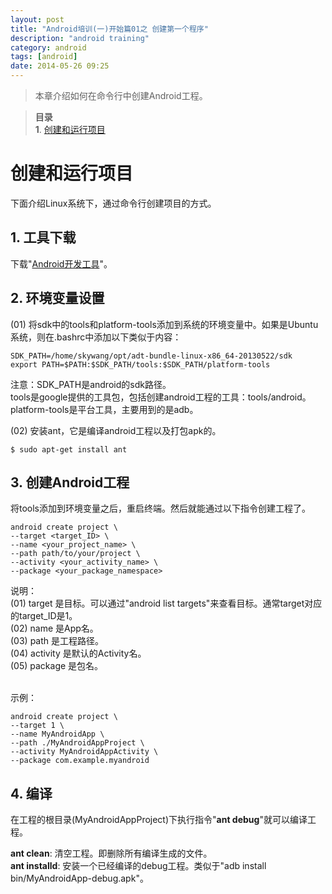 ```yaml
---
layout: post
title: "Android培训(一)开始篇01之 创建第一个程序"
description: "android training"
category: android
tags: [android]
date: 2014-05-26 09:25
---
```


> 本章介绍如何在命令行中创建Android工程。

> **目录**  
> **1**. [创建和运行项目](#anchor1)  


<a name="anchor1"></a>
# 创建和运行项目

下面介绍Linux系统下，通过命令行创建项目的方式。

## 1. 工具下载

下载"[Android开发工具][link_android_download_index]"。



## 2. 环境变量设置

(01) 将sdk中的tools和platform-tools添加到系统的环境变量中。如果是Ubuntu系统，则在.bashrc中添加以下类似于内容：

    SDK_PATH=/home/skywang/opt/adt-bundle-linux-x86_64-20130522/sdk
    export PATH=$PATH:$SDK_PATH/tools:$SDK_PATH/platform-tools

注意：SDK_PATH是android的sdk路径。  
tools是google提供的工具包，包括创建android工程的工具：tools/android。  
platform-tools是平台工具，主要用到的是adb。


(02) 安装ant，它是编译android工程以及打包apk的。

    $ sudo apt-get install ant




## 3. 创建Android工程

将tools添加到环境变量之后，重启终端。然后就能通过以下指令创建工程了。

    android create project \
    --target <target_ID> \
    --name <your_project_name> \
    --path path/to/your/project \
    --activity <your_activity_name> \
    --package <your_package_namespace>

说明：  
(01) target 是目标。可以通过"android list targets"来查看目标。通常target对应的target_ID是1。  
(02) name 是App名。  
(03) path 是工程路径。  
(04) activity 是默认的Activity名。  
(05) package 是包名。  


<br/>
示例：

    android create project \
    --target 1 \
    --name MyAndroidApp \
    --path ./MyAndroidAppProject \
    --activity MyAndroidAppActivity \
    --package com.example.myandroid


## 4. 编译

在工程的根目录(MyAndroidAppProject)下执行指令"**ant debug**"就可以编译工程。

**ant clean**: 清空工程。即删除所有编译生成的文件。  
**ant installd**: 安装一个已经编译的debug工程。类似于"adb install bin/MyAndroidApp-debug.apk"。  





[link_android_download_index]: http://developer.android.com/intl/zh-cn/tools/index.html
